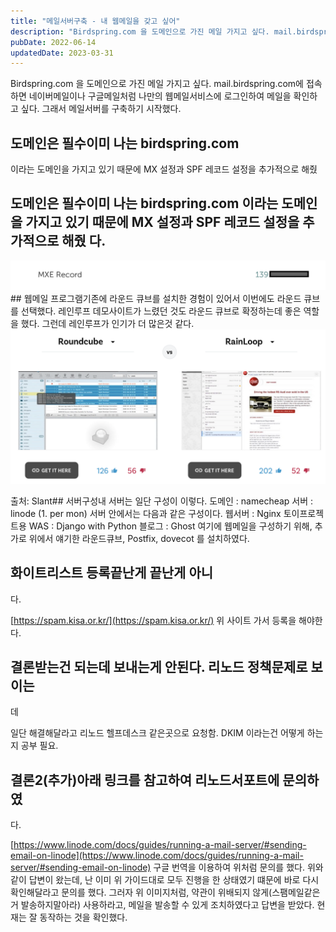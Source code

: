 ```yaml
---
title: "메일서버구축 - 내 웹메일을 갖고 싶어"
description: "Birdspring.com 을 도메인으로 가진 메일 가지고 싶다. mail.birdspring.com에 접속하면 네이버메일이나 구글메일처럼 나만의 웹메일서비스에 로그인하여 메일을 확인하고 싶다. 그래서 메일서버를 구축하기 시작했다."
pubDate: 2022-06-14
updatedDate: 2023-03-31
---
```


Birdspring.com 을 도메인으로 가진 메일 가지고 싶다. mail.birdspring.com에 접속하면 네이버메일이나 구글메일처럼 나만의 웹메일서비스에 로그인하여 메일을 확인하고 싶다. 그래서 메일서버를 구축하기 시작했다.

## 도메인은 필수이미 나는 birdspring.com

이라는 도메인을 가지고 있기 때문에 MX 설정과 SPF 레코드 설정을 추가적으로 해줬
## 도메인은 필수이미 나는 birdspring.com 이라는 도메인을 가지고 있기 때문에 MX 설정과 SPF 레코드 설정을 추가적으로 해줬 다.

![가려도 다 아나?ㅎㅎ](/content/images/2022/06/-----------2021-03-17-------12.53.06.png)## 웹메일 프로그램기존에 라운드 큐브를 설치한 경험이 있어서 이번에도 라운드 큐브를 선택했다. 레인루프 데모사이트가 느렸던 것도 라운드 큐브로 확정하는데 좋은 역할을 했다. 그런데 레인루프가 인기가 더 많은것 같다.
![출처: Slant](/content/images/2022/06/-----------2021-03-17-------12.59.35.png)

출처: Slant## 서버구성내 서버는 일단 구성이 이렇다.
도메인 : namecheap 서버 : linode (1. per mon)
서버 안에서는 다음과 같은 구성이다.
웹서버 : Nginx
토이프로젝트용 WAS : Django with Python 블로그 : Ghost
여기에 웹메일을 구성하기 위해, 추가로 위에서 얘기한 라운드큐브, Postfix, dovecot 를 설치하였다.

## 화이트리스트 등록끝난게 끝난게 아니

다.

[https://spam.kisa.or.kr/](https://spam.kisa.or.kr/) 위 사이트 가서 등록을 해야한다.

## 결론받는건 되는데 보내는게 안된다. 리노드 정책문제로 보이는

데

일단 해결해달라고 리노드 헬프데스크 같은곳으로 요청함.
DKIM 이라는건 어떻게 하는지 공부 필요.

## 결론2(추가)아래 링크를 참고하여 리노드서포트에 문의하였

다.

[https://www.linode.com/docs/guides/running-a-mail-server/#sending-email-on-linode](https://www.linode.com/docs/guides/running-a-mail-server/#sending-email-on-linode) 구글 번역을 이용하여 위처럼 문의를 했다.
위와 같이 답변이 왔는데, 난 이미 위 가이드대로 모두 진행을 한 상태였기 떄문에 바로 다시 확인해달라고 문의를 했다.
그러자 위 이미지처럼, 약관이 위배되지 않게(스팸메일같은거 발송하지말아라) 사용하라고, 메일을 발송할 수 있게 조치하였다고 답변을 받았다.
현재는 잘 동작하는 것을 확인했다.
